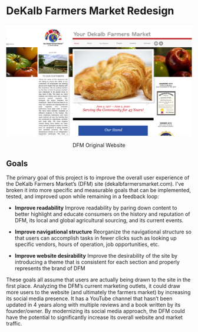 # DeKalb Farmers Market Redesign

![Original Website](/images/dfm.png)
<p align="center">DFM Original Website</p>





## Goals
 The primary goal of this project is to improve the overall user experience of the DeKalb Farmers Market’s (DFM) site (dekalbfarmersmarket.com). I’ve broken it into more specific and measurable goals that can be implemented, tested, and improved upon while remaining in a feedback loop:
*	**Improve readability**
    Improve readability by paring down content to better highlight and educate consumers on the history and reputation of DFM, its local and global agricultural sourcing, and its current events. 

*	**Improve navigational structure** 
    Reorganize the navigational structure so that users can accomplish tasks in fewer clicks such as looking up specific vendors, hours of operation, job opportunities, etc. 

*	**Improve website desirability** 
    Improve the desirability of the site by introducing a theme that is consistent for each section and properly represents the brand of DFM 

These goals all assume that users are actually being drawn to the site in the first place. Analyzing the DFM’s current marketing outlets, it could draw more users to the website (and ultimately the farmers market) by increasing its social media presence. It has a YouTube channel that hasn’t been updated in 4 years along with multiple reviews and a book written by its founder/owner. By modernizing its social media approach, the DFM could have the potential to significantly increase its overall website and market traffic.
